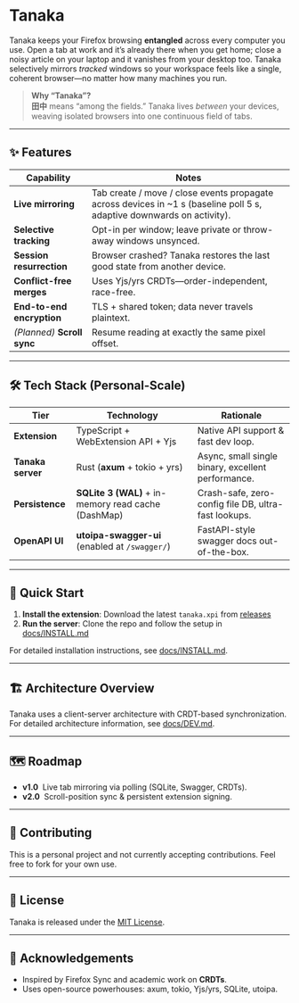 # Tanaka

<!-- [![CI](https://github.com/goodbadwolf/tanaka/actions/workflows/ci.yml/badge.svg)](https://github.com/goodbadwolf/tanaka/actions/workflows/ci.yml) -->

<!-- [![Release](https://img.shields.io/github/v/release/goodbadwolf/tanaka?include_prereleases)](https://github.com/goodbadwolf/tanaka/releases) -->

Tanaka keeps your Firefox browsing **entangled** across every computer you use. Open a tab at work and it’s already there when you get home; close a noisy article on your laptop and it vanishes from your desktop too. Tanaka selectively mirrors _tracked_ windows so your workspace feels like a single, coherent browser—no matter how many machines you run.

> **Why “Tanaka”?**  
> **田中** means “among the fields.” Tanaka lives _between_ your devices, weaving isolated browsers into one continuous field of tabs.

---

## ✨ Features

| Capability                  | Notes                                                                                                                   |
| --------------------------- | ----------------------------------------------------------------------------------------------------------------------- |
| **Live mirroring**          | Tab create / move / close events propagate across devices in ~1 s (baseline poll 5 s, adaptive downwards on activity). |
| **Selective tracking**      | Opt-in per window; leave private or throw-away windows unsynced.                                                        |
| **Session resurrection**    | Browser crashed? Tanaka restores the last good state from another device.                                               |
| **Conflict-free merges**    | Uses Yjs/yrs CRDTs—order-independent, race-free.                                                                        |
| **End-to-end encryption**   | TLS + shared token; data never travels plaintext.                                                                       |
| _(Planned)_ **Scroll sync** | Resume reading at exactly the same pixel offset.                                                                        |

---

## 🛠️ Tech Stack (Personal-Scale)

| Tier            | Technology                                          | Rationale                                            |
| --------------- | --------------------------------------------------- | ---------------------------------------------------- |
| **Extension**   | TypeScript + WebExtension API + Yjs                 | Native API support & fast dev loop.                  |
| **Tanaka server** | Rust (**axum** + tokio + yrs)                       | Async, small single binary, excellent performance.   |
| **Persistence** | **SQLite 3 (WAL)** + in-memory read cache (DashMap) | Crash-safe, zero-config file DB, ultra-fast lookups. |
| **OpenAPI UI**  | **utoipa-swagger-ui** (enabled at `/swagger/`)      | FastAPI-style swagger docs out-of-the-box.           |

---

## 🚀 Quick Start

1. **Install the extension**: Download the latest `tanaka.xpi` from [releases](https://github.com/goodbadwolf/tanaka/releases)
2. **Run the server**: Clone the repo and follow the setup in [docs/INSTALL.md](@docs/INSTALL.md)

For detailed installation instructions, see [docs/INSTALL.md](@docs/INSTALL.md).

---

## 🏗️ Architecture Overview

Tanaka uses a client-server architecture with CRDT-based synchronization. For detailed architecture information, see [docs/DEV.md](@docs/DEV.md#1-architecture).

---

## 🗺️ Roadmap

- **v1.0**  Live tab mirroring via polling (SQLite, Swagger, CRDTs).
- **v2.0**  Scroll-position sync & persistent extension signing.

---

## 🤝 Contributing

This is a personal project and not currently accepting contributions. Feel free to fork for your own use.

---

## 📄 License

Tanaka is released under the [MIT License](LICENSE).

---

## 🙏 Acknowledgements

- Inspired by Firefox Sync and academic work on **CRDTs**.
- Uses open-source powerhouses: axum, tokio, Yjs/yrs, SQLite, utoipa.
